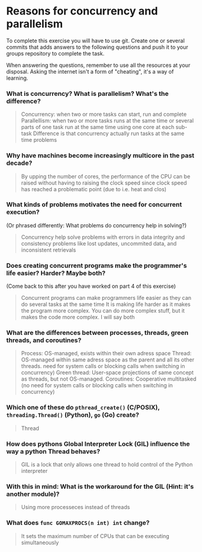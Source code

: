 # Reasons for concurrency and parallelism


To complete this exercise you will have to use git. Create one or several commits that adds answers to the following questions and push it to your groups repository to complete the task.

When answering the questions, remember to use all the resources at your disposal. Asking the internet isn't a form of "cheating", it's a way of learning.

 ### What is concurrency? What is parallelism? What's the difference?
 >	Concurrency: when two or more tasks can start, run and complete 
 	Parallellism: when two or more tasks runs at the same time or several parts of one task run at the
 	same time using one core at each sub-task
 	Difference is that concurrency actually run tasks at the same time
 problems
 ### Why have machines become increasingly multicore in the past decade?
 > 	By upping the number of cores, the performance of the CPU can be raised without having to raising
 	the clock speed since clock speed has reached a problematic point (due to i.e. heat and clos)
 
 ### What kinds of problems motivates the need for concurrent execution?
 (Or phrased differently: What problems do concurrency help in solving?)
 > 	Concurrency help solve problems with errors in data integrity and consistency problems like lost
 	updates, uncommited data, and inconsistent retrievals
 
 ### Does creating concurrent programs make the programmer's life easier? Harder? Maybe both?
 (Come back to this after you have worked on part 4 of this exercise)
 > 	Concurrent programs can make programmers life easier as they can  do several tasks at the same time
 	It is making life harder as it makes the program more complex. You can do more complex stuff, but
 	it makes the code more complex. I will say both

 ### What are the differences between processes, threads, green threads, and coroutines?
 > 	Process: OS-managed, exists within their own adress space
 	Thread: OS-managed within same adress space as the parent and all its other threads. need for
 	system calls or blocking calls when switching in concurrency)
 	Green thread: User-space projections of same concept as threads, but not OS-managed. 
 	Coroutines: Cooperative multitasked (no need for system calls or blocking calls when switching in
 	concurrency)
 
 ### Which one of these do `pthread_create()` (C/POSIX), `threading.Thread()` (Python), `go` (Go) create?
 >  Thread

 ### How does pythons Global Interpreter Lock (GIL) influence the way a python Thread behaves?
 > 	GIL is a lock that only allows one thread to hold control of the Python interpreter
 
 ### With this in mind: What is the workaround for the GIL (Hint: it's another module)?
 > Using more processeces instead of threads
 
 ### What does `func GOMAXPROCS(n int) int` change? 
 > 	It sets the maximum number of CPUs that can be executing simultaneously